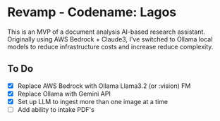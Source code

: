 # Revamp - Codename: Lagos

This is an MVP of a document analysis AI-based research assistant. Originally using AWS Bedrock + Claude3, I've switched to Ollama local models to reduce infrastructure costs and increase reduce complexity.

## To Do
- [X] Replace AWS Bedrock with Ollama Llama3.2 (or :vision) FM
- [X] Replace Ollama with Gemini API
- [X] Set up LLM to ingest more than one image at a time
- [ ] Add ability to intake PDF's